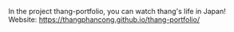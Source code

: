 In the project thang-portfolio, you can watch thang's life in Japan!\
Website: https://thangphancong.github.io/thang-portfolio/
